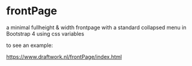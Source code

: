 # frontPage
a minimal fullheight & width frontpage with a standard collapsed menu in Bootstrap 4
using css variables

to see an example:

https://www.draftwork.nl/frontPage/index.html
